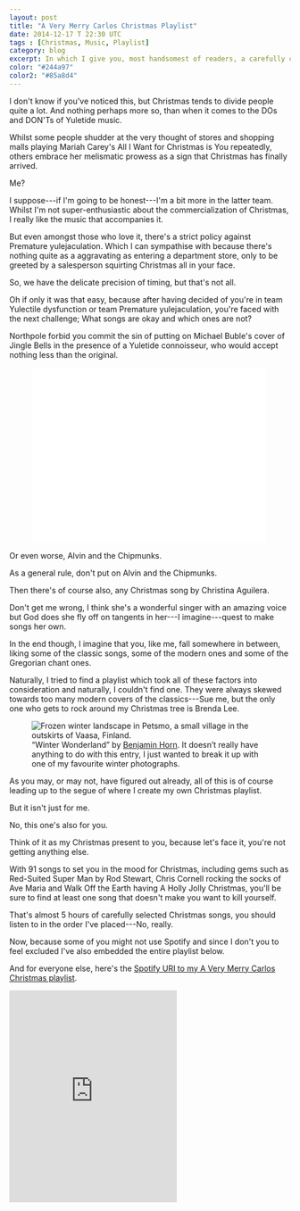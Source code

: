 ```yaml
---
layout: post
title: "A Very Merry Carlos Christmas Playlist"
date: 2014-12-17 T 22:30 UTC
tags : [Christmas, Music, Playlist]
category: blog
excerpt: In which I give you, most handsomest of readers, a carefully curated playlist of classic Christmas songs, modern Christmas songs and Gregorian chant songs.
color: "#244a97"
color2: "#85a8d4"
---
```

I don't know if you've noticed this, but Christmas tends to divide people quite a lot. And nothing perhaps more so, than when it comes to the DOs and DON'Ts of Yuletide music.

Whilst some people shudder at the very thought of stores and shopping malls playing Mariah Carey's All I Want for Christmas is You repeatedly, others embrace her melismatic prowess as a sign that Christmas has finally arrived.

Me?

I suppose---if I'm going to be honest---I'm a bit more in the latter team. Whilst I'm not super-enthusiastic about the commercialization of Christmas, I really like the music that accompanies it.

<p data-pullquote="Do you suffer from Yulectile dysfunction or Premature yulejaculation?"></p>

But even amongst those who love it, there's a strict policy against Premature yulejaculation. Which I can sympathise with because there's nothing quite as a aggravating as entering a department store, only to be greeted by a salesperson squirting Christmas all in your face.

So, we have the delicate precision of timing, but that's not all.

Oh if only it was that easy, because after having decided of you're in team Yulectile dysfunction or team Premature yulejaculation, you're faced with the next challenge; What songs are okay and which ones are not?

Northpole forbid you commit the sin of putting on Michael Buble's cover of Jingle Bells in the presence of a Yuletide connoisseur, who would accept nothing less than the original.

<figure class="media-video">
	<iframe width="420" height="315" src="//www.youtube.com/embed/tqbtlzPFa4w" frameborder="0" allowfullscreen></iframe>
</figure>

Or even worse, Alvin and the Chipmunks.

As a general rule, don't put on Alvin and the Chipmunks.

Then there's of course also, any Christmas song by Christina Aguilera.

Don't get me wrong, I think she's a wonderful singer with an amazing voice but God does she fly off on tangents in her---I imagine---quest to make songs her own.

In the end though, I imagine that you, like me, fall somewhere in between, liking some of the classic songs, some of the modern ones and some of the Gregorian chant ones.

Naturally, I tried to find a playlist which took all of these factors into consideration and naturally, I couldn't find one. They were always skewed towards too many modern covers of the classics---Sue me, but the only one who gets to rock around my Christmas tree is Brenda Lee.

<figure>
	<img class="js-lazy-load" data-original="/assets/posts/2014/december/a-very-merry-carlos-christmas-playlist/winter-wonderland-by-benjamin-horn.jpg" alt="Frozen winter landscape in Petsmo, a small village in the outskirts of Vaasa, Finland.">
	<figcaption>“Winter Wonderland” by <a href="http://benjaminhorn.io/">Benjamin Horn</a>. It doesn’t really have anything to do with this entry, I just wanted to break it up with one of my favourite winter photographs.</figcaption>
</figure>

As you may, or may not, have figured out already, all of this is of course leading up to the segue of where I create my own Christmas playlist.

But it isn't just for me.

No, this one's also for you.

Think of it as my Christmas present to you, because let's face it, you're not getting anything else.

With 91 songs to set you in the mood for Christmas, including gems such as Red-Suited Super Man by Rod Stewart, Chris Cornell rocking the socks of Ave Maria and Walk Off the Earth having A Holly Jolly Christmas, you'll be sure to find at least one song that doesn't make you want to kill yourself.

That's almost 5 hours of carefully selected Christmas songs, you should listen to in the order I've placed---No, really.

Now, because some of you might not use Spotify and since I don't you to feel excluded I've also embedded the entire playlist below.

And for everyone else, here's the [Spotify URI to my A Very Merry Carlos Christmas playlist][spotify].

<iframe src="https://embed.spotify.com/?uri=spotify:user:fiinix:playlist:1tV5ufJjzLoVQjVfkcuGLd" width="300" height="380" frameborder="0" allowtransparency="true"></iframe>

[spotify]: spotify:user:fiinix:playlist:1tV5ufJjzLoVQjVfkcuGLd